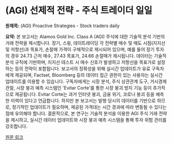 # (AGI) 선제적 전략 - 주식 트레이더 일일

**원제목:** (AGI) Proactive Strategies - Stock traders daily

**요약:** 본 보고서는 Alamos Gold Inc. Class A (AGI) 주식에 대한 기술적 분석 기반의 거래 전략을 제시합니다.  장기, 스윙, 데이트레이딩 각 전략별 매수 및 매도 시점(지지선 및 저항선)과 목표가, 손절매 가격이 구체적으로 제시되어 있으며, 예를 들어 장기 투자의 경우 24.73 근처 매수, 27.43 목표가, 24.66 손절매가 제시됩니다.  데이터는 기술적 분석 규칙에 기반하며, 지지선 테스트 시 매수 신호가 발생하고 저항선을 목표가로 설정하는 등의 전략이 포함됩니다.  보고서의 정확성을 위해 실시간 업데이트가 유료 구독자에게 제공되며, Factset, Bloomberg 등의 데이터 접근 권한이 있는 사용자는 실시간 업데이트를 이용할 수 있습니다.  구독자에게는 시장 분석, 주식 상관관계 도구, 거시경제 관찰, 시장 붕괴 예측 시스템인 'Evitar Corte'를 통한 시장 붕괴 방지 기능 등이 추가적으로 제공됩니다.  Evitar Corte는 과거 인터넷 붕괴, 금융 위기, 코로나 붕괴 등을 예측한 이력이 있다고 언급합니다.  하지만 본 보고서는 발행 당시의 데이터를 기반으로 하므로, 정기적인 업데이트가 필요하며,  제공된 가격대는 시간 경과에 따라 변동될 수 있다는 점에 유의해야 합니다.  결론적으로, 본 연구는 기술적 분석을 이용한 AGI 주식 거래 전략을 제시하고, 실시간 데이터 업데이트와 시장 붕괴 예측 시스템을 통해 투자 위험 관리를 강조합니다.

[원문 링크](https://news.stocktradersdaily.com/news_release/52/%28AGI%29+Proactive+Strategies_072425113402.html)
